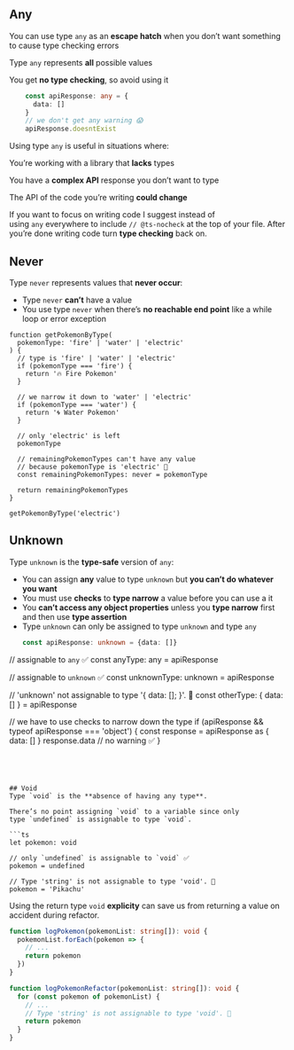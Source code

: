 ## Any

You can use type `any` as an **escape hatch** when you don’t want something to cause type checking errors

Type `any` represents **all** possible values

You get **no type checking**, so avoid using it
```ts
	const apiResponse: any = {
	  data: []
	}
	// we don't get any warning 😱
	apiResponse.doesntExist
```

Using type `any` is useful in situations where:

You’re working with a library that **lacks** types

You have a **complex API** response you don’t want to type

The API of the code you’re writing **could change**

If you want to focus on writing code 
I suggest instead of using `any` everywhere to include `// @ts-nocheck` at the top of your file. After you’re done writing code turn **type checking** back on.




## Never

Type `never` represents values that **never occur**:

- Type `never` **can’t** have a value
- You use type `never` when there’s **no reachable end point** like a while loop or error exception

```TS
function getPokemonByType(
  pokemonType: 'fire' | 'water' | 'electric'
) {
  // type is 'fire' | 'water' | 'electric'
  if (pokemonType === 'fire') {
    return '🔥 Fire Pokemon'
  }

  // we narrow it down to 'water' | 'electric'
  if (pokemonType === 'water') {
    return '🌀 Water Pokemon'
  }

  // only 'electric' is left
  pokemonType

  // remainingPokemonTypes can't have any value
  // because pokemonType is 'electric' 🚫
  const remainingPokemonTypes: never = pokemonType

  return remainingPokemonTypes
}

getPokemonByType('electric')

```
## Unknown
Type `unknown` is the **type-safe** version of `any`:

- You can assign **any** value to type `unknown` but **you can’t do whatever you want**
- You must use **checks** to **type narrow** a value before you can use a it
- You **can’t access any object properties** unless you **type narrow** first and then use **type assertion**
- Type `unknown` can only be assigned to type `unknown` and type `any`
  ```ts
  const apiResponse: unknown = {data: []}

// assignable to `any` ✅
const anyType: any = apiResponse

// assignable to `unknown` ✅
const unknownType: unknown = apiResponse

// 'unknown' not assignable to type '{ data: []; }'. 🚫
const otherType: { data: [] } = apiResponse

// we have to use checks to narrow down the type
if (apiResponse && typeof apiResponse === 'object') {
  const response = apiResponse as { data: [] }
  response.data // no warning ✅
}
```




## Void
Type `void` is the **absence of having any type**.

There’s no point assigning `void` to a variable since only type `undefined` is assignable to type `void`.

```ts
let pokemon: void

// only `undefined` is assignable to `void` ✅
pokemon = undefined

// Type 'string' is not assignable to type 'void'. 🚫
pokemon = 'Pikachu'
```

Using the return type `void` **explicity** can save us from returning a value on accident during refactor.
```ts
function logPokemon(pokemonList: string[]): void {
  pokemonList.forEach(pokemon => {
    // ...
    return pokemon
  })
}

function logPokemonRefactor(pokemonList: string[]): void {
  for (const pokemon of pokemonList) {
    // ...
    // Type 'string' is not assignable to type 'void'. 🚫
    return pokemon
  }
}

```